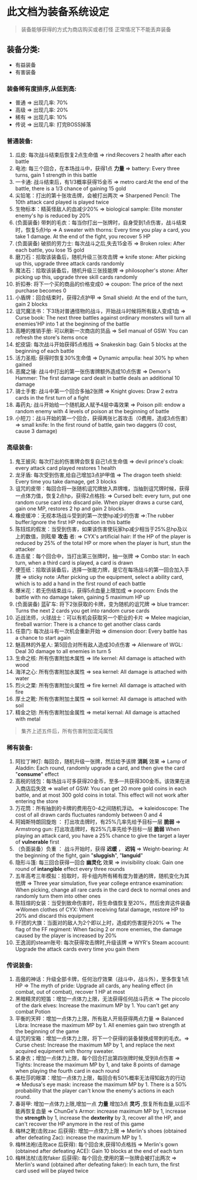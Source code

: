 # 此文档为装备系统设定
> 装备能够获得的方式为商店购买或者打怪
> 正常情况下不能丢弃装备

## 装备分类:
- 有益装备
- 有害装备


### 装备稀有度排序,从低到高:
- 普通 => 出现几率: 70%
- 高级 => 出现几率: 20%
- 稀有 => 出现几率: 10%
- 传说 => 出现几率: 打完BOSS掉落

### 普通装备:
1. 瓜皮: 每次战斗结束后恢复2点生命值 => rind:Recovers 2 health after each battle
1. 电池: 每三个回合，在本场战斗中，获得1点 __力量__ => battery: Every three turns, gain 1 strength in this battle
1. 一卡通: 战斗结束后，有1/3概率获得15金币 => metro card:At the end of the battle, there is a 1/3 chance of gaining 15 gold 
1. 尖铅笔：打出的第十张攻击牌，会被打出两次 => Sharpened Pencil: The 10th attack card played is played twice
1. 生物标本：精英怪敌人的血减少20% => biological sample: Elite monster enemy's hp is reduced by 20%
1. (负面装备) 带刺的毛衣：每当你打出一张牌时，自身受到1点伤害，战斗结束时，恢复5点Hp => A sweater with thorns: Every time you play a card, you take 1 damage. At the end of the fight, you recover 5 HP
1. (负面装备) 破损的劳力士: 每次战斗之后,失去15金币 => Broken rolex: After each battle, you lose 15 gold 
1. 磨刀石：拾取该装备后，随机升级三张攻击牌 => knife stone: After picking up this, upgrade three attack cards randomly
1. 魔法石：拾取该装备后，随机升级三张技能牌 => philosopher's stone: After picking up this, upgrade three skill cards randomly
1. 折扣券: 将下一个买的商品的价格变成0 => coupon: The price of the next purchase becomes 0
1. 小盾牌：回合结束时，获得2点护甲 => Small shield: At the end of the turn, gain 2 blocks
1. 诅咒魔法书：下3场对普通怪物的战斗，开始战斗时候将所有敌人变成1血 => Curse book: The next three battles against ordinary monsters will turn all enemies'HP into 1 at the beginning of the battle
1. 高睡的推销手册: 可以刷新一次商店的货品 => Sell manual of GSW: You can refresh the store's items once
1. 蛇皮袋: 每次战斗开始获得5点格挡 => Snakeskin bag: Gain 5 blocks at the beginning of each battle
1. 活力圣瓶: 获得时恢复30%生命值 => Dynamic ampulla: heal 30% hp when gained
1. 恶魔之锤: 战斗中打出的第一张伤害牌额外造成10点伤害 => Demon's Hammer: The first damage card dealt in battle deals an additional 10 damage
1. 骑士手套: 战斗中第一个回合多抽2张牌 => Knight gloves: Draw 2 extra cards in the first turn of a fight
1. 毒药丸: 战斗开始给一个随机敌人赋予4层中毒效果 => Poison pill: endow a random enemy with 4 levels of poison at the beginning of battle
1. 小短刀：战斗开始的第一个回合，获得两张匕首攻击（0费用，造成3点伤害）=> small knife: In the first round of battle, gain two daggers (0 cost, cause 3 damage)

### 高级装备:
1. 鬼王披风: 每次打出的伤害牌会恢复自己1点生命值 => devil prince's cloak: every attack card played restores 1 health
1. 龙牙盾: 每次受到伤害,给自己增加3点护甲值 => The dragon teeth shield: Every time you take damage, get 3 blocks
1. 诅咒的皮带：每回合将一张随机诅咒牌放入弃牌堆，当抽到诅咒牌时候，获得一点体力值，恢复2点hp，获得2点格挡: => Cursed belt: every turn, put one random curse card into discard pile. When player draws a curse  card, gain one MP, restores 2 hp and gain 2 blocks.
1. 橡皮缓冲：无视本场战斗受到的第一次使hp减少的伤害 =>:The rubber buffer:Ignore the first HP reduction in this battle
1. 陈钰炫的假发：当受到伤害，如果该伤害使玩家hp减少相当于25%总hp及以上的数值，则眩晕 __攻击__ 者: => CYX's artificial hair: If the HP of the player is reduced by 25% of the total HP or more when the player is hurt, stun the attacker
1. 连击星：每个回合中，当打出第三张牌时，抽一张牌 => Combo star: In each turn, when a third card is played, a card is drawn
1. 便签纸：拾取该装备后，选择一张能力牌，是它在每场战斗的第一回合加入手牌 => sticky note :After picking up the equipment, select a ability card, which is to add a hand in the first round of each battle
1. 爆米花：若无伤结束战斗，获得5点血量上限加成 => popcorn: Ends the battle with no damage taken, gaining  5 maximum HP up  
1. (负面装备) 蓝矿车: 将下2张获取的卡牌，变为随机的诅咒牌 => blue tramcer:  Turns the next 2 cards you get into random curse cards
1. 近战法师，火球战士：可以有机会获取另一个职业的卡片 => Melee magician, fireball warrior: There is a chance to get another class cards
1. 任意门: 每次战斗有一次机会重新开始 => dimension door: Every battle has a chance to start again
1. 魅高林的外星人: 第5回合对所有敌人造成30点伤害 => Alienware of WGL: Deal 30 damage to all enemies in turn 5
1. 生命之核: 所有伤害附加木属性 => life kernel: All damage is attached with wood
1. 海洋之心: 所有伤害附加水属性 => sea kernel: All damage is attached with water
1. 烈火之栗: 所有伤害附加火属性 => fire kernel: All damage is attached with fire
1. 厚土之靴: 所有伤害附加土属性 => soil kernel: All damage is attached with soil
1. 精金之铠: 所有伤害附加金属性 => metal kernal: All damage is attached with metal 
> 集齐上述五件后，所有伤害附加混沌属性

### 稀有装备:
1. 阿拉丁神灯: 每回合，随机升级一张牌，然后给予该牌 __消耗__ 效果 =>  Lamp of Aladdin: Each round, randomly upgrade a card, and then give the card "__consume__" effect
1. 高税的钱包：每场战斗可多获得20金币，至多一共获得300金币。该效果在进入商店后失效 => wallet of GSW: You can get 20 more gold coins in each battle, and at most 300 gold coins in total. This effect will not work after entering the store
1. 万花筒：所有抽到的卡牌的费用在0-4之间随机浮动。 => kaleidoscope: The cost of all drawn cards fluctuates randomly between 0 and 4
1. 阿姆斯特朗回旋炮 ： 打出攻击牌时，有25%几率先给予目标一层 __脆弱__ => Armstrong gun: 
打出攻击牌时，有25%几率先给予目标一层 __脆弱__
When playing an attack card, you have a 25% chance to give the target a layer of __vulnerable__ first
1. （负面装备）负重 ： 战斗开始时，获得 __迟缓__ ， __迟钝__ => Weight-bearing: At the beginning of the fight, gain "__sluggish__", "__languid__"
1. 隐形斗篷: 每三回合获得一回合 __幽灵化__ 效果 => invisibility cloak: Gain one round of __intangible__ effect every three rounds
1. 五年高考三年模拟：拾取时，将卡组内所有稀有度为普通的牌，随机变化为其他牌 => Three year simulation, five year college entrance examination: When picking, change all rare cards in the card deck to normal ones and randomly turn them into other ones
1. 陈钰煊的女装：当受到致命伤害时，将生命值恢复至20%，然后舍弃这件装备 =>Women clothes of CYX:  When receiving fatal damage, restore HP to 20% and discard this equipment
1. FF团的大旗：当面对的敌人为2个即以上时，造成的伤害提升20% => The flag of the FF regiment: When facing 2 or more enemies, the damage caused by the player is increased by 20%
1. 王逸润的steam账号: 每次获得攻击牌时,升级该牌 => WYR's Steam account: Upgrade the attack cards every time you gain them

### 传说装备:

1. 高傲的神话：升级全部卡牌，任何治疗效果（战斗中，战斗外），至多恢复1点HP => The myth of pride: Upgrade all cards, any healing effect (in combat, out of combat), recover 1 HP at most
1. 黑暗精灵的短笛：增加一点体力上限，无法获得任何战斗药水 => The piccolo of the dark elves: Increase the maximum MP by 1. You can't get any combat Potion
1. 平衡的天秤：增加一点体力上限，所有敌人开局获得两点力量 => Balanced Libra: Increase the maximum MP by 1. All enemies gain two strength at the beginning of the game
1. 诅咒的宝箱：增加一点体力上限，将下一个获得的装备替换成带刺的毛衣。=> Curse chest: Increase the maximum MP by 1, and replace the next acquired equipment with  thorny sweater.
1. 紧身衣；增加一点体力上限，每个回合打出第四张牌时候,受到8点伤害 => Tights: Increase the maximum MP by 1, and take 8 points of damage when playing the fourth card in each round
1. 美杜莎的眼罩：增加一点体力上限，每回合有50%概率无法得知敌方的行动 => Medusa's eye mask: increase the maximum MP by 1. There is a 50% probability that the player can't know the enemy's actions in each round.
1. 春哥甲: 增加一点体力上限,增加一点 __力量__ 增加3点 __灵巧__ ,恢复所有血量,以后不能再恢复血量 => ChunGe's Armor: increase maximum MP by 1, increase the __strength__ by 1, increase the __dexterity__ by 3, recover all the HP, and can't recover the HP anymore in the rest of this game 
1. 梅林之靴(击败zac 后获得): 增加一点体力上限 => Merlin's shoes (obtained after defeating Zac): increase the maximum MP by 1.
1. 梅林法袍(击败ace 后获得): 每个回合末,获得10点格挡 => Merlin's gown (obtained after defeating ACE): Gain 10 blocks at the end of each turn
1. 梅林法杖(击败faker 后获得): 每个回合,使用的第一张牌会被打出两次 => Merlin's wand (obtained after defeating faker): In each turn, the first card used will be played twice
